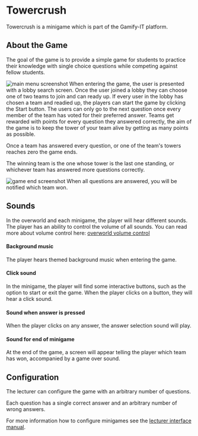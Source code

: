 # Towercrush

Towercrush is a minigame which is part of the Gamify-IT platform.

## About the Game

The goal of the game is to provide a simple game for students to practice their knowledge with single choice questions while competing against fellow students.

![main menu screenshot](assets/towercrush-game.webp)
When entering the game, the user is presented with a lobby search screen.
Once the user joined a lobby they can choose one of two teams to join and can ready up.
If every user in the lobby has chosen a team and readied up, the players can start the game by clicking the Start button.
The users can only go to the next question once every member of the team has voted for their preferred answer.
Teams get rewarded with points for every question they answered correctly, the aim of the game is to keep the tower of your team alive by getting as many points as possible.

Once a team has answered every question, or one of the team's towers reaches zero the game ends.

The winning team is the one whose tower is the last one standing, or whichever team has answered more questions correctly.

![game end screenshot](assets/towercrush-end-screen.webp)
When all questions are answered, you will be notified which team won.

## Sounds

In the overworld and each minigame, the player will hear different sounds. The player has an ability to control the volume of all sounds. You can read more about volume control here: [overworld volume control](../overworld/README.md#volume-control)

#### Background music

The player hears themed background music when entering the game.

#### Click sound

In the minigame, the player will find some interactive buttons, such as the option to start or exit the game. When the player clicks on a button, they will hear a click sound.

#### Sound when answer is pressed

When the player clicks on any answer, the answer selection sound will play.

#### Sound for end of minigame

At the end of the game, a screen will appear telling the player which team has won, accompanied by a game over sound.

## Configuration

The lecturer can configure the game with an arbitrary number of questions.

Each question has a single correct answer and an arbitrary number of wrong answers.

For more information how to configure minigames see the [lecturer interface manual](../lecturer-interface/README.md).

